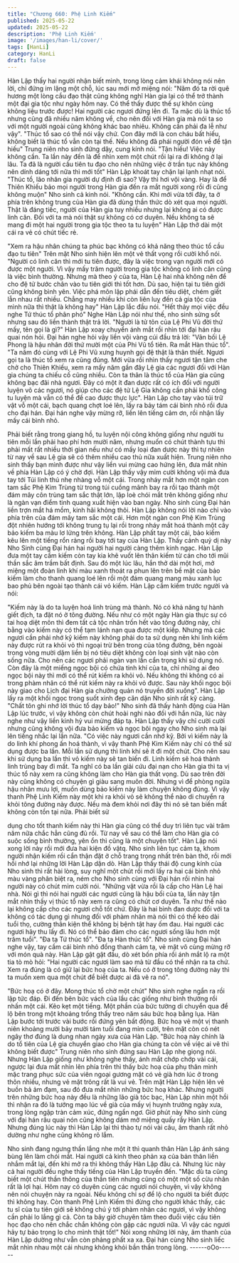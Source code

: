 ```yaml
---
title: "Chương 660: Phệ Linh Kiếm"
published: 2025-05-22
updated: 2025-05-22
description: 'Phệ Linh Kiếm'
image: '/images/han-li/cover/'
tags: [HanLi]
category: HanLi
draft: false
---
```


Hàn Lập thấy hai người nhận biết mình, trong lòng cảm khái
không nói nên lời, chỉ đứng im lặng một chỗ, lúc sau mới mở
miệng nói:
"Năm đó ta rời quê hương một lòng cầu đạo thật cũng không nghĩ
Hàn gia lại có thể trở thành một đại gia tộc như ngày hôm nay. Có
thể thấy được thế sự khôn cùng không liệu trước được! Hai người
các ngươi đứng lên đi. Ta mặc dù là thúc tổ nhưng cũng đã nhiều
năm không về, cho nên đối với Hàn gia mà nói ta so với một
người ngoài cũng không khác bao nhiêu. Không cần phải đa lễ
như vậy".
"Thúc tổ sao có thể nói vậy chứ. Con đây mới là con cháu bất
hiếu, không biết là thúc tổ vẫn còn tại thế. Nếu không đã phái
người đón về để tận hiếu" Trung niên nho sinh đứng dậy, cung
kính nói.
"Tận hiếu! Việc này không cần. Ta lần này đến là để nhìn xem một
chút rồi lại ra đi không ở lại lâu. Ta đã là người cầu tiên tu đạo cho
nên những việc ở trần tục này không nên dính dáng tới nữa thì
mới tốt" Hàn Lập khoát tay chặn lại lạnh nhạt nói.
"Thúc tổ, lão nhân gia người dự định đi sao? Vậy thì hơi vội vàng.
Hay là để Thiên Khiếu bảo mọi người trong Hàn gia đến ra mắt
người xong rồi đi cũng không muộn" Nho sinh cả kinh nói.
"Không cần. Khi mới vừa tới đây, ta ở phía trên không trung của
Hàn gia đã dùng thần thức dò xét qua mọi người. Thật là đáng
tiếc, người của Hàn gia tuy nhiều nhưng lại không ai có được linh
căn. Đối với ta mà nói thật sự không có cơ duyên. Nếu không ta
sẽ mang đi một hai người trong gia tộc theo ta tu luyện" Hàn Lập
thở dài một cái ra vẻ có chút tiếc rẻ.

"Xem ra hậu nhân chúng ta phúc bạc không có khả năng theo
thúc tổ cầu đạo tu tiên" Trên mặt Nho sinh hiện lên một vẻ thất
vọng rồi cười khổ nói.
"Người có linh căn thì mới tu tiên được, đây là việc trong vạn
người mới có được một người. Vì vậy mấy trăm người trong gia
tộc không có linh căn cũng là việc bình thường. Nhưng mà theo ý
của ta, Hàn Lệ hai nhà không nên để cho đệ tử bước chân vào tu
tiên giới thì tốt hơn. Dù sao, hiện tại tu tiên giới cũng không bình
yên. Việc phá môn lập phái dẫn đến tiêu diệt, chém giết lẫn nhau
rất nhiều. Chẳng may nhiều khi còn liên luỵ đến cả gia tộc của
mình nữa thì thật là không hay" Hàn Lập lắc đầu nói.
"Hết thảy mọi việc đều nghe Tứ thúc tổ phân phó" Nghe Hàn Lập
nói như thế, nho sinh sửng sốt nhưng sau đó liền thành thật trả
lời.
"Người là tử tôn của Lệ Phi Vũ đời thứ mấy, tên gọi là gì?" Hàn
Lập xoay chuyển ánh mắt rồi nhìn tới đại hán râu quai nón hỏi.
Đại hán nghe hỏi vậy liền vội vàng cúi đầu trả lời:
"Vãn bối Lệ Phong là hậu nhân đời thứ mười một của Phi Vũ tổ
tiên. Ra mắt Hàn thúc tổ".
"Ta năm đó cùng với Lệ Phi Vũ xưng huynh gọi đệ thật là thân
thiết. Ngươi gọi ta là thúc tổ xem ra cũng đúng. Mới vừa rồi nhìn
thấy ngươi tận tâm che chở cho Thiên Khiếu, xem ra mấy năm
gần đây Lệ gia các ngươi đối với Hàn gia chúng ta chiếu cố cũng
nhiều. Còn ta thân là thúc tổ của Hàn gia cũng không bạc đãi nhà
ngươi. Đây có một ít đan dược rất có ích đối với người luyện võ
các ngươi, nó giúp cho các đệ tử Lệ Gia không cần phải khổ công
tu luyện mà vẫn có thể đề cao được thực lực".
Hàn Lập cho tay vào túi trữ vật vỗ một cái, bạch quang chợt loé
lên, lấy ra bảy tám cái bình nhỏ rồi đưa cho đại hán.
Đại hán nghe vậy mừng rỡ, liền lên tiếng cảm ơn, rồi nhận lấy
mấy cái bình nhỏ.

Phải biết rằng trong giang hồ, tu luyện nội công không giống như
người tu tiên mỗi lần phải hao phí hơn mười năm, nhưng muốn
có chút thành tựu thì phải mất rất nhiều thời gian nếu như có mấy
loại đan dược này thì tự nhiên từ nay về sau Lệ gia sẽ có thêm
nhiều cao thủ nữa xuất hiện.
Trung niên nho sinh thấy bạn mình được như vậy liền vui mừng
cao hứng lên, đưa mắt nhìn về phía Hàn Lập có ý chờ đợi.
Hàn Lập thấy vậy mỉm cười không vội mà đưa tay tới Túi linh thú
nhẹ nhàng vỗ một cái.
Trong nháy mắt hơn một ngàn con tam sắc Phệ Kim Trùng từ
trong túi cuồng mãnh bay ra rồi tạo thành một đám mây côn trùng
tam sắc thật lớn, lập loè chói mắt trên không giống như là ngàn
vạn điểm tinh quang xuất hiện vào ban ngày.
Nho sinh cùng Đại hán liền trợn mắt há mồm, kinh hãi không thôi.
Hàn Lập không nói lời nào chỉ vào phía trên của đám mây tam
sắc một cái.
Hơn một ngàn con Phệ Kim Trùng đột nhiên hướng tới không
trung tụ lại rồi trong nháy mắt hoá thành một cây bảo kiếm ba
màu lơ lửng trên không. Hàn Lập phất tay một cái, bảo kiếm kêu
lên một tiếng rổn rảng rồi bay tới tay của Hàn Lập.
Thấy cảnh quỷ dị này Nho Sinh cùng Đại hán hai người hai người
càng thêm kinh ngạc.
Hàn Lập đưa một tay cầm kiếm còn tay kia khẽ vuốt lên thân kiếm
từ cán cho tới mũi thần sắc âm trầm bất định.
Sau đó một lúc lâu, hắn thở dài một hơi, mở miệng một đoàn linh
khí màu xanh thoát ra phun lên trên bề mặt của bảo kiếm làm cho
thanh quang loé lên rồi một đám quang mang màu xanh lục bao
phủ bên ngoài tạo thành cái vỏ kiếm.
Hàn Lập cầm kiếm trước người và nói:

"Kiếm này là do ta luyện hoá linh trùng mà thành. Nó có khả năng
tự hành giết địch, ta đặt nó ở tông đường. Nếu như có một ngày
Hàn gia thực sự có tai hoạ diệt môn thì đem tất cả tộc nhân trốn
hết vào tông đường này, chỉ bằng vào kiếm này có thể tạm lánh
nạn qua được một kiếp. Nhưng mà các ngươi cần phải nhớ kỹ
kiếm này không phải do ta sử dụng nên khi linh kiếm này được rút
ra khỏi vỏ thì ngoại trừ bên trong của tông đường, bên ngoài trong
vòng mười dặm liền bị nó tiêu diệt không còn loại sinh vật nào còn
sống nữa. Cho nên các ngươi phải ngàn vạn lần cẩn trọng khi sử
dụng nó. Còn đây là một miếng ngọc bội có chứa tinh khí của ta,
chỉ những ai đeo ngọc bội này thì mới có thể rút kiếm ra khỏi vỏ.
Nếu không thì không có ai trong phàm nhân có thể rút kiếm này ra
khỏi vỏ được. Sau này khối ngọc bội này giao cho Lịch đại Hàn
gia chưởng quản nó truyền đời xuống".
Hàn Lập lấy ra một khối ngọc trong suốt xinh đẹp căn dặn Nho
sinh rất kỹ càng.
"Chất tôn ghi nhớ lời thúc tổ dạy bảo!"
Nho sinh đã thấy hành động của Hàn Lập lúc trước, vì vậy không
còn chút hoài nghi nào đối với hắn nữa, lúc này nghe như vậy liền
kinh hỷ vui mừng đáp tạ.
Hàn Lập thấy vậy chỉ cười cười nhưng cũng không vội đưa bảo
kiếm và ngọc bôi ngay cho Nho sinh mà lại lên tiếng nhắc lại lần
nữa.
"Có việc này ngươi cần nhớ kỹ. Bởi vì kiếm này là do linh khí
phong ấn hoá thành, vì vậy thanh Phệ Kim Kiếm này chỉ có thể sử
dụng được ba lần. Mỗi lần sử dụng thì linh khí sẽ ít đi một chút.
Cho nên sau khi sử dụng ba lần thì vỏ kiếm này sẽ tan biến đi.
Linh kiếm sẽ hoá thành linh trùng bay đi mất. Ta nghĩ có ba lần
giải cứu đại nạn cho Hàn gia thì ta vị thúc tổ này xem ra cũng
không làm cho Hàn gia thất vọng. Dù sao trên đời này cũng không
có chuyện gì giàu sang muôn đời. Nhưng vì để phòng ngừa hậu
nhân mưu lợi, muốn dùng bảo kiếm này làm chuyện không đúng.
Vì vậy thanh Phệ Linh Kiếm này một khi ra khỏi vỏ sẽ không thể
nào di chuyển ra khỏi tông đường này được. Nếu mà đem khỏi
nơi đây thì nó sẽ tan biến mất không còn tồn tại nữa. Phải biết sử

dụng cho tốt thanh kiếm này thì Hàn gia cũng có thể duy trì liên
tục vài trăm năm nữa chắc hẳn cũng đủ rồi. Từ nay về sau có thể
làm cho Hàn gia có suộc sống bình thường, yên ổn thì cũng là
một chuyện tốt".
Hàn Lập nói xong lời này rồi mới đưa hai kiện đồ vậtq.
Nho sinh liên tục cảm tạ, khom người nhận kiếm rồi cẩn thận đặt
ở chỗ trang trọng nhất trên bàn thờ, rồi mới hồi nhớ lại những lời
Hàn Lập dặn dò.
Hàn Lập thấy thái độ cung kính của Nho sinh thì rất hài lòng, suy
nghĩ một chút rồi mới lấy ra hai cái bình nhỏ màu vàng phân biệt
ra, ném cho Nho sinh cùng với Đại hán rồi nhìn hai người này có
chút mỉm cười nói.
"Những vật vừa rồi là cấp cho Hàn Lệ hai nhà. Nói gì thì nói hai
người các ngươi cũng là hậu bối của ta, lần này tận mắt nhìn thấy
vị thúc tổ này xem ra cũng có chút cơ duyên. Ta như thế nào lại
không cấp cho các ngươi chỗ tốt chứ. Đây là hai bình đan dược
đối với ta không có tác dụng gì nhưng đối với phàm nhân mà nói
thì có thể kéo dài tuổi thọ, cường thân kiện thể không bị bệnh tật
hay ốm đau. Hai người các ngươi hãy thu lấy đi. Nó có thể bảo
đảm cho các ngươi sống lâu hơn một trăm tuổi".
"Đa tạ Tứ thúc tổ".
"Đa tạ Hàn thúc tổ".
Nho sinh cùng Đại hán nghe vậy, tay cầm cái bình nhỏ đồng
thanh cảm tạ, vẻ mặt vô cùng mừng rỡ với món quà này.
Hàn Lập gật gật đầu, dò xét bốn phía rồi ánh mắt lộ ra một tia tò
mò hỏi:
"Hai người các ngươi làm sao mà từ đầu có thể nhận ra ta chứ.
Xem ra đúng là có giữ lại bức hoạ của ta. Nếu có ở trong tông
đường này thì ta muốn xem qua một chút để biết được ai đã vẽ ra
nó".

"Bức hoạ có ở đây. Mong thúc tổ chờ một chút" Nho sinh nghe
ngẩn ra rồi lập tức đáp.
Đi đến bên bức vách của lầu các giống như bình thường rồi nhấn
một cái.
Kẽo kẹt một tiếng.
Một phần của bức tường di chuyển qua để lộ bên trong một
khoảng trống thấy treo năm sáu bức hoạ bằng lụa.
Hàn Lập bước tới trước vài bước rồi đứng yên bất động. Bức hoạ
vẽ một vị thanh niên khoảng mười bảy mười tám tuổi đang mỉm
cười, trên mặt còn có nét ngây thơ đúng là dung nhan ngày xưa
của Hàn Lập.
"Bức hoạ này chính là do tổ tiên của Lệ gia chuyển giao cho Hàn
gia chúng ta còn về việc ai vẽ thì không biết được" Trung niên nho
sinh đứng sau Hàn Lập nhẹ giọng nói.
Nhưng Hàn Lập giống như không nghe thấy, ánh mắt chớp chớp
vài cái, ngược lại đưa mắt nhìn lên phía trên thì thấy bức hoạ của
phụ thân mình mặc trang phục sức của viên ngoại gương mặt có
vẻ già hơn lúc ở trong thôn nhiều, nhưng vẻ mặt trông rất là vui
vẻ.
Trên mặt Hàn Lập hiện lên vẻ buồn bả ảm đạm, sau đó đưa mắt
nhìn những bức hoạ khác.
Nhưng người trên những bức hoạ này đều là những lão già tóc
bạc, Hàn Lập nhìn một hồi thì nhận ra đó là tướng mạo lúc về già
của mấy vị huynh trưởng ngày xưa, trong lòng ngập tràn cảm xúc,
đứng ngẩn ngơ.
Giờ phút này Nho sinh cùng với đại hán râu quai nón cũng không
dám mở miệng quấy rầy Hàn Lập.
Nhưng đúng lúc này thì Hàn Lập lại thì thào tự nói vài câu, âm
thanh rất nhỏ dường như nghe cũng không rõ lắm.

Nho sinh đang ngưng thần lắng nhe một ít thì quanh thân Hàn
Lập ánh sáng bùng lên làm chói mắt. Hai người cả kinh theo phản
xạ của bản thân liền nhắm mắt lại, đến khi mở ra thì không thấy
Hàn Lập đâu cả. Nhưng lúc này cả hai người đều nghe thấy tiếng
của Hàn Lập truyền đến.
"Mặc dù ta cũng biết một chút thần thông của thần tiên nhưng
cũng có một một số cừu nhân rất là lợi hại. Hôm nay có duyên
cùng các ngươi nói chuyện, vì vậy không nên nói chuyện này ra
ngoài. Nếu không chỉ sợ để lộ cho người ta biết được thì không
hay. Còn thanh Phệ Linh Kiếm thì đừng cho người khác thấy, các
tu sĩ của tu tiên giới sẽ không chú ý tới phàm nhân các ngươi, vì
vậy không cần phải lo lắng gì cả. Còn ta bây giờ chuyên tâm theo
đuổi việc cầu tiên học đạo cho nên chắc chắn không còn gặp các
ngươi nữa. Vì vậy các ngươi hãy tự bảo trọng lo cho mình thật
tốt!"
Nói xong những lời này, âm thanh của Hàn Lập dường như vẫn
còn phảng phất xa xa.
Đại hán cùng Nho sinh liếc mắt nhìn nhau một cái nhưng không
khỏi bần thần trong lòng.
------oOo------
